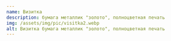 ```yaml
---
name: Визитка
description: бумага металлик "золото", полноцветная печать
img: /assets/img/pic/visitka2.webp
alt: Визитка бумага металлик "золото", полноцветная печать
---
```

